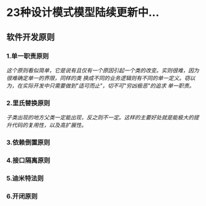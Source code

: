 # 23种设计模式模型陆续更新中...

## **软件开发原则**

### 1.单一职责原则
_这个原则看似简单，它是说有且仅有一个原因引起一个类的改变。实则很难，因为很难确定单一的界限，同样的类
换成不同的业务逻辑则有不同的单一定义。窃以为，在实际开发中只需要做到"适可而止"，切不可"穷凶极恶"的追求
单一职责。_
### 2.里氏替换原则
_子类出现的地方父类一定能出现，反之则不一定。这样的主要好处就是能极大的提升代码的复用性，以及高扩展性。_
### 3.依赖倒置原则

### 4.接口隔离原则

### 5.迪米特法则

### 6.开闭原则
